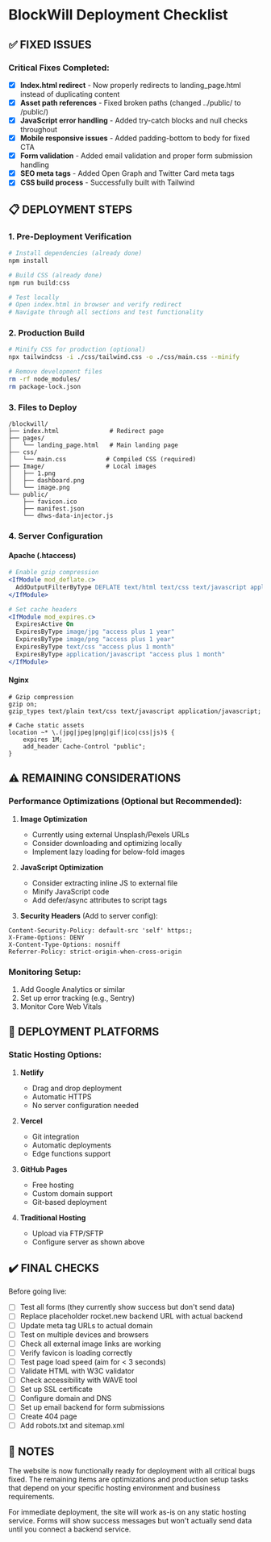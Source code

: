 # BlockWill Deployment Checklist

## ✅ FIXED ISSUES

### Critical Fixes Completed:
- [x] **Index.html redirect** - Now properly redirects to landing_page.html instead of duplicating content
- [x] **Asset path references** - Fixed broken paths (changed ../public/ to /public/)
- [x] **JavaScript error handling** - Added try-catch blocks and null checks throughout
- [x] **Mobile responsive issues** - Added padding-bottom to body for fixed CTA
- [x] **Form validation** - Added email validation and proper form submission handling
- [x] **SEO meta tags** - Added Open Graph and Twitter Card meta tags
- [x] **CSS build process** - Successfully built with Tailwind

## 📋 DEPLOYMENT STEPS

### 1. Pre-Deployment Verification
```bash
# Install dependencies (already done)
npm install

# Build CSS (already done)
npm run build:css

# Test locally
# Open index.html in browser and verify redirect
# Navigate through all sections and test functionality
```

### 2. Production Build
```bash
# Minify CSS for production (optional)
npx tailwindcss -i ./css/tailwind.css -o ./css/main.css --minify

# Remove development files
rm -rf node_modules/
rm package-lock.json
```

### 3. Files to Deploy
```
/blockwill/
├── index.html              # Redirect page
├── pages/
│   └── landing_page.html   # Main landing page
├── css/
│   └── main.css           # Compiled CSS (required)
├── Image/                 # Local images
│   ├── 1.png
│   ├── dashboard.png
│   └── image.png
└── public/
    ├── favicon.ico
    ├── manifest.json
    └── dhws-data-injector.js
```

### 4. Server Configuration

#### Apache (.htaccess)
```apache
# Enable gzip compression
<IfModule mod_deflate.c>
  AddOutputFilterByType DEFLATE text/html text/css text/javascript application/javascript
</IfModule>

# Set cache headers
<IfModule mod_expires.c>
  ExpiresActive On
  ExpiresByType image/jpg "access plus 1 year"
  ExpiresByType image/png "access plus 1 year"
  ExpiresByType text/css "access plus 1 month"
  ExpiresByType application/javascript "access plus 1 month"
</IfModule>
```

#### Nginx
```nginx
# Gzip compression
gzip on;
gzip_types text/plain text/css text/javascript application/javascript;

# Cache static assets
location ~* \.(jpg|jpeg|png|gif|ico|css|js)$ {
    expires 1M;
    add_header Cache-Control "public";
}
```

## ⚠️ REMAINING CONSIDERATIONS

### Performance Optimizations (Optional but Recommended):
1. **Image Optimization**
   - Currently using external Unsplash/Pexels URLs
   - Consider downloading and optimizing locally
   - Implement lazy loading for below-fold images

2. **JavaScript Optimization**
   - Consider extracting inline JS to external file
   - Minify JavaScript code
   - Add defer/async attributes to script tags

3. **Security Headers** (Add to server config):
```
Content-Security-Policy: default-src 'self' https:;
X-Frame-Options: DENY
X-Content-Type-Options: nosniff
Referrer-Policy: strict-origin-when-cross-origin
```

### Monitoring Setup:
1. Add Google Analytics or similar
2. Set up error tracking (e.g., Sentry)
3. Monitor Core Web Vitals

## 🚀 DEPLOYMENT PLATFORMS

### Static Hosting Options:
1. **Netlify**
   - Drag and drop deployment
   - Automatic HTTPS
   - No server configuration needed

2. **Vercel**
   - Git integration
   - Automatic deployments
   - Edge functions support

3. **GitHub Pages**
   - Free hosting
   - Custom domain support
   - Git-based deployment

4. **Traditional Hosting**
   - Upload via FTP/SFTP
   - Configure server as shown above

## ✔️ FINAL CHECKS

Before going live:
- [ ] Test all forms (they currently show success but don't send data)
- [ ] Replace placeholder rocket.new backend URL with actual backend
- [ ] Update meta tag URLs to actual domain
- [ ] Test on multiple devices and browsers
- [ ] Check all external image links are working
- [ ] Verify favicon is loading correctly
- [ ] Test page load speed (aim for < 3 seconds)
- [ ] Validate HTML with W3C validator
- [ ] Check accessibility with WAVE tool
- [ ] Set up SSL certificate
- [ ] Configure domain and DNS
- [ ] Set up email backend for form submissions
- [ ] Create 404 page
- [ ] Add robots.txt and sitemap.xml

## 📝 NOTES

The website is now functionally ready for deployment with all critical bugs fixed. The remaining items are optimizations and production setup tasks that depend on your specific hosting environment and business requirements.

For immediate deployment, the site will work as-is on any static hosting service. Forms will show success messages but won't actually send data until you connect a backend service.